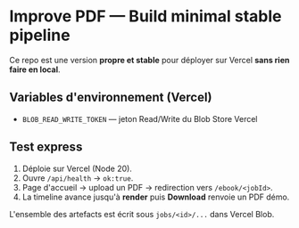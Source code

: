 
# Improve PDF — Build minimal stable pipeline

Ce repo est une version **propre et stable** pour déployer sur Vercel **sans rien faire en local**.

## Variables d'environnement (Vercel)
- `BLOB_READ_WRITE_TOKEN` — jeton Read/Write du Blob Store Vercel

## Test express
1. Déploie sur Vercel (Node 20).
2. Ouvre `/api/health` → `ok:true`.
3. Page d'accueil → upload un PDF → redirection vers `/ebook/<jobId>`.
4. La timeline avance jusqu'à **render** puis **Download** renvoie un PDF démo.

L'ensemble des artefacts est écrit sous `jobs/<id>/...` dans Vercel Blob.
